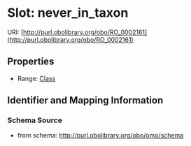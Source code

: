 # Slot: never_in_taxon

URI: [http://purl.obolibrary.org/obo/RO_0002161](http://purl.obolibrary.org/obo/RO_0002161)



<!-- no inheritance hierarchy -->


## Properties

 * Range: [Class](Class.md)



## Identifier and Mapping Information







### Schema Source


* from schema: http://purl.obolibrary.org/obo/omo/schema



